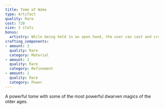 ```yaml
---
title: Tome of Wake
type: Artifact
quality: Rare
cost: 720
size: 3 slots
bonus:
  artistry: While being held in an open hand, the user can cast and craft spells using the Art of Wake.
crafting_components:
- amount: 3
  quality: Rare
  category: Material
- amount: 2
  quality: Rare
  category: Refinement
- amount: 1
  quality: Rare
  category: Power
---
```

A powerful tome with some of the most powerful dwarven magics of the older ages.